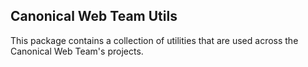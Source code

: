 ## Canonical Web Team Utils

This package contains a collection of utilities that are used across the Canonical Web Team's projects.
